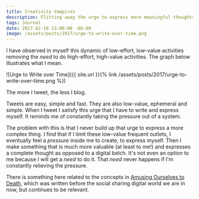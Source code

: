 ```yaml
---
title: Creativity Vampires
description: Flitting away the urge to express more meaningful thoughts.
tags: Journal
date: 2017-02-18 13:00:00 -06:00
image: /assets/posts/2017/urge-to-write-over-time.png
---
```


I have observed in myself this dynamic of low-effort, low-value activities removing the *need* to do high-effort, high-value activities. The graph below illustrates what I mean.

![Urge to Write over Time]({{ site.url }}{% link /assets/posts/2017/urge-to-write-over-time.png %})

The more I tweet, the less I blog.

Tweets are easy, simple and fast. They are also low-value, ephemeral and simple. When I tweet I satisfy this urge that I have to write and express myself. It reminds me of constantly taking the pressure out of a system.

The problem with this is that I never build up that urge to express a more complex thing. I find that if I limit these low-value frequent outlets, I eventually feel a *pressure* inside me to create, to express myself. Then I make something that is much more valuable (at least to me!) and expresses a complete thought as opposed to a digital belch. It's not even an option to me because I will get a *need* to do it. That *need* never happens if I'm constantly relieving the pressure.

There is something here related to the concepts in [Amusing Ourselves to Death][amusing], which was written before the social sharing digital world we are in now, but continues to be relevant.

[amusing]: https://en.wikipedia.org/wiki/Amusing_Ourselves_to_Death